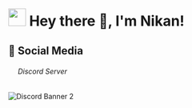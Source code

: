 <h1><img src="https://cdn.discordapp.com/emojis/900249317963624509.gif" width="35"/> Hey there 👋, I'm Nikan!</h1>

## 🌱 Social Media

<h6><img src="https://cdn.discordapp.com/emojis/808891185677860864" width="15"/> Discord Server</h6>
<img src="https://discordapp.com/api/guilds/757268973674037315/widget.png?style=banner2" alt="Discord Banner 2"/>


